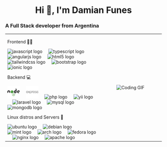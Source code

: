 <h1 align="center">Hi 👋, I'm Damian Funes</h1>


<h3 align="left">A Full Stack developer from Argentina</h3>



<table>
  <tr>
    <td width="60%">
      <p align="left">Frontend 👨‍💻</p>
      <div align="left">
        <img src="https://cdn.jsdelivr.net/gh/devicons/devicon/icons/javascript/javascript-original.svg" height="40" alt="javascript logo"  />
        <img width="12" />
        <img src="https://cdn.jsdelivr.net/gh/devicons/devicon/icons/typescript/typescript-original.svg" height="40" alt="typescript logo"  />
        <img width="12" />
        <img src="https://cdn.jsdelivr.net/gh/devicons/devicon/icons/angularjs/angularjs-original.svg" height="40" alt="angularjs logo"  />
        <img width="12" />
        <img src="https://cdn.jsdelivr.net/gh/devicons/devicon/icons/html5/html5-original.svg" height="40" alt="html5 logo"  />
        <img width="12" />
        <img src="https://cdn.jsdelivr.net/gh/devicons/devicon/icons/tailwindcss/tailwindcss-original-wordmark.svg" height="40" alt="tailwindcss logo"  />
        <img width="12" />
        <img src="https://cdn.jsdelivr.net/gh/devicons/devicon/icons/bootstrap/bootstrap-original.svg" height="40" alt="bootstrap logo"  />
        <img width="12" />
        <img src="https://cdn.jsdelivr.net/gh/devicons/devicon/icons/ionic/ionic-original.svg" height="40" alt="ionic logo"  />
      </div>
      <p align="left">Backend 💻</p>
      <div align="left">
       <img src="https://raw.githubusercontent.com/devicons/devicon/master/icons/nodejs/nodejs-original-wordmark.svg" alt="nodejs" width="40" height="40"/>
        <img width="12" />
        <img src="https://raw.githubusercontent.com/devicons/devicon/master/icons/express/express-original-wordmark.svg" alt="express" width="40" height="40"/>
        <img width="12" />
        <img src="https://cdn.jsdelivr.net/gh/devicons/devicon/icons/php/php-original.svg" height="40" alt="php logo"  />
        <img width="12" />
        <img src="https://cdn.jsdelivr.net/gh/devicons/devicon/icons/yii/yii-original.svg" height="40" alt="yii logo"  />
        <img width="12" />
        <img src="https://cdn.jsdelivr.net/gh/devicons/devicon/icons/laravel/laravel-original.svg" height="40" alt="laravel logo"  />
        <img width="12" />
        <img src="https://cdn.jsdelivr.net/gh/devicons/devicon/icons/mysql/mysql-original.svg" height="40" alt="mysql logo"  />
        <img width="12" />
        <img src="https://cdn.jsdelivr.net/gh/devicons/devicon/icons/mongodb/mongodb-original.svg" height="40" alt="mongodb logo"  />
      </div>
      <p align="left">Linux distros and Servers 🐧</p>
      <div align="left">
        <img src="https://cdn0.iconfinder.com/data/icons/flat-round-system/512/ubuntu-256.png" height="40" alt="ubuntu logo"  />
        <img width="12" />
        <img src="https://cdn0.iconfinder.com/data/icons/flat-round-system/512/debian-256.png" height="40" alt="debian logo"  />
        <img width="12" />
        <img src="https://upload.wikimedia.org/wikipedia/commons/thumb/3/3f/Linux_Mint_logo_without_wordmark.svg/1200px-Linux_Mint_logo_without_wordmark.svg.png" height="40" alt="mint logo"  />
        <img width="12" />
         <img src="https://cdn0.iconfinder.com/data/icons/flat-round-system/512/archlinux-512.png" height="40" alt="arch logo"  />
        <img width="12" />
        <img src="https://cdn.jsdelivr.net/gh/devicons/devicon/icons/fedora/fedora-original.svg" height="40" alt="fedora logo"  />
        <img width="12" />
        <img src="https://cdn.jsdelivr.net/gh/devicons/devicon/icons/nginx/nginx-original.svg" height="40" alt="nginx logo"  />
        <img width="12" />
        <img src="https://cdn.jsdelivr.net/gh/devicons/devicon/icons/apache/apache-original.svg" height="40" alt="apache logo"  />
      </div>
    </td>
    <td width="40%" align="center">
      <img src="https://media.giphy.com/media/qgQUggAC3Pfv687qPC/giphy.gif?cid=ecf05e47ovk7a3hxijblob8xsquu2abzsakvpf7zpmqeg22j&ep=v1_gifs_related&rid=giphy.gif&ct=g" width="100%" alt="Coding GIF" />
    </td>
  </tr>
</table>

